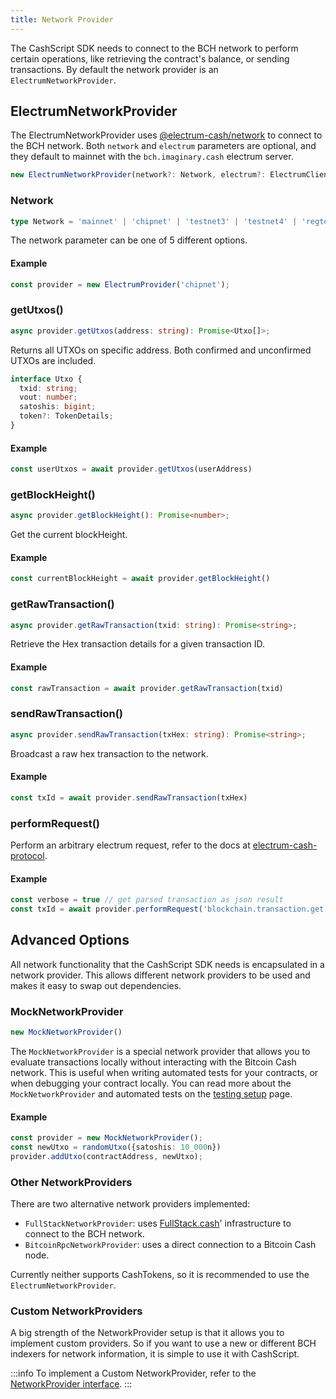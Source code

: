 ```yaml
---
title: Network Provider
---
```


The CashScript SDK needs to connect to the BCH network to perform certain operations, like retrieving the contract's balance, or sending transactions. By default the network provider is an `ElectrumNetworkProvider`.

## ElectrumNetworkProvider

The ElectrumNetworkProvider uses [@electrum-cash/network][electrum-cash] to connect to the BCH network. Both `network` and `electrum` parameters are optional, and they default to mainnet with the `bch.imaginary.cash` electrum server.

```ts
new ElectrumNetworkProvider(network?: Network, electrum?: ElectrumClient)
```


### Network
```ts
type Network = 'mainnet' | 'chipnet' | 'testnet3' | 'testnet4' | 'regtest';
```

The network parameter can be one of 5 different options.

#### Example
```ts
const provider = new ElectrumProvider('chipnet');
```

### getUtxos()
```ts
async provider.getUtxos(address: string): Promise<Utxo[]>;
```
Returns all UTXOs on specific address. Both confirmed and unconfirmed UTXOs are included.

```ts
interface Utxo {
  txid: string;
  vout: number;
  satoshis: bigint;
  token?: TokenDetails;
}
```

#### Example
```ts
const userUtxos = await provider.getUtxos(userAddress)
```

### getBlockHeight()
```ts
async provider.getBlockHeight(): Promise<number>;
```
Get the current blockHeight.

#### Example
```ts
const currentBlockHeight = await provider.getBlockHeight()
```

### getRawTransaction()
```ts
async provider.getRawTransaction(txid: string): Promise<string>;
```

Retrieve the Hex transaction details for a given transaction ID.

#### Example
```ts
const rawTransaction = await provider.getRawTransaction(txid)
```

### sendRawTransaction()
```ts
async provider.sendRawTransaction(txHex: string): Promise<string>;
```
Broadcast a raw hex transaction to the network.

#### Example
```ts
const txId = await provider.sendRawTransaction(txHex)
```

### performRequest()

Perform an arbitrary electrum request, refer to the docs at [electrum-cash-protocol](https://electrum-cash-protocol.readthedocs.io/en/latest/).

#### Example
```ts
const verbose = true // get parsed transaction as json result
const txId = await provider.performRequest('blockchain.transaction.get', txid, verbose)
```

## Advanced Options

All network functionality that the CashScript SDK needs is encapsulated in a network provider. This allows different network providers to be used and makes it easy to swap out dependencies.

### MockNetworkProvider
```ts
new MockNetworkProvider()
```

The `MockNetworkProvider` is a special network provider that allows you to evaluate transactions locally without interacting with the Bitcoin Cash network. This is useful when writing automated tests for your contracts, or when debugging your contract locally. You can read more about the `MockNetworkProvider` and automated tests on the [testing setup](/docs/sdk/testing-setup) page.

#### Example
```ts
const provider = new MockNetworkProvider();
const newUtxo = randomUtxo({satoshis: 10_000n})
provider.addUtxo(contractAddress, newUtxo);
```

### Other NetworkProviders

There are two alternative network providers implemented:
- `FullStackNetworkProvider`: uses [FullStack.cash][fullstack]' infrastructure to connect to the BCH network.
- `BitcoinRpcNetworkProvider`: uses a direct connection to a Bitcoin Cash node.

Currently neither supports CashTokens, so it is recommended to use the `ElectrumNetworkProvider`.

### Custom NetworkProviders
A big strength of the NetworkProvider setup is that it allows you to implement custom providers. So if you want to use a new or different BCH indexers for network information, it is simple to use it with CashScript.

:::info
To implement a Custom NetworkProvider, refer to the [NetworkProvider interface](https://github.com/CashScript/cashscript/blob/master/packages/cashscript/src/network/NetworkProvider.ts).
:::


[electrum-cash]: https://www.npmjs.com/package/@electrum-cash/network
[fullstack]: https://fullstack.cash/
[bchjs]: https://bchjs.fullstack.cash/
